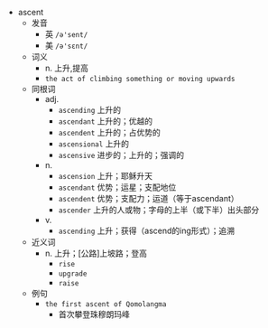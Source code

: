 - ascent
  - 发音
    - 英 `/ə'sent/`
    - 美 `/ə'sɛnt/`
  - 词义
    - n. 上升,提高
    - `the act of climbing something or moving upwards`
  - 同根词
    - adj.
      - `ascending` 上升的
      - `ascendant` 上升的；优越的
      - `ascendent` 上升的；占优势的
      - `ascensional` 上升的
      - `ascensive` 进步的；上升的；强调的
    - n.
      - `ascension` 上升；耶稣升天
      - `ascendant` 优势；运星；支配地位
      - `ascendent` 优势；支配力；运道（等于ascendant）
      - `ascender` 上升的人或物；字母的上半（或下半）出头部分
    - v.
      - `ascending` 上升；获得（ascend的ing形式）；追溯
  - 近义词
    - n. 上升；[公路]上坡路；登高
      - `rise`
      - `upgrade`
      - `raise`
  - 例句
    - `the first ascent of Qomolangma`
      - 首次攀登珠穆朗玛峰

